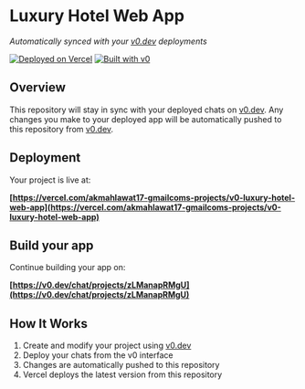 # Luxury Hotel Web App

*Automatically synced with your [v0.dev](https://v0.dev) deployments*

[![Deployed on Vercel](https://img.shields.io/badge/Deployed%20on-Vercel-black?style=for-the-badge&logo=vercel)](https://vercel.com/akmahlawat17-gmailcoms-projects/v0-luxury-hotel-web-app)
[![Built with v0](https://img.shields.io/badge/Built%20with-v0.dev-black?style=for-the-badge)](https://v0.dev/chat/projects/zLManapRMgU)

## Overview

This repository will stay in sync with your deployed chats on [v0.dev](https://v0.dev).
Any changes you make to your deployed app will be automatically pushed to this repository from [v0.dev](https://v0.dev).

## Deployment

Your project is live at:

**[https://vercel.com/akmahlawat17-gmailcoms-projects/v0-luxury-hotel-web-app](https://vercel.com/akmahlawat17-gmailcoms-projects/v0-luxury-hotel-web-app)**

## Build your app

Continue building your app on:

**[https://v0.dev/chat/projects/zLManapRMgU](https://v0.dev/chat/projects/zLManapRMgU)**

## How It Works

1. Create and modify your project using [v0.dev](https://v0.dev)
2. Deploy your chats from the v0 interface
3. Changes are automatically pushed to this repository
4. Vercel deploys the latest version from this repository
